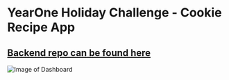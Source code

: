 # YearOne Holiday Challenge - Cookie Recipe App

## [Backend repo can be found here](https://github.com/TyNel/Year-One-Holiday-BE)

![Image of Dashboard](C:\Users\Tyler\Pictures\cookieapppreview.PNG)

